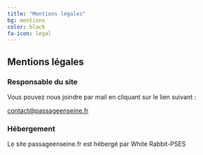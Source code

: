 ```yaml
---
title: "Mentions légales"
bg: mentions
color: black
fa-icon: legal
---
```


## Mentions légales

### Responsable du site

Vous pouvez nous joindre par mail en cliquant sur le lien suivant :

[contact@passageenseine.fr](mailto:contact@passageenseine.fr)

### Hébergement

<!-- Le site passageenseine.org est hébergé par [Bearstech](https://bearstech.com) -->

Le site passageenseine.fr est hébergé par White Rabbit-PSES
